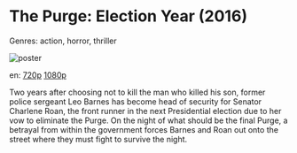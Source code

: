 # The Purge: Election Year (2016)

Genres: action, horror, thriller

![poster](http://image.tmdb.org/t/p/w500/bjOJFjUffRZQpNQ9g3yvc9F6LBM.jpg)

en:
  [720p](magnet:?xt=urn:btih:75AD61C0768450C7E7F8939D0482EB39A5777BCC&tr=udp://glotorrents.pw:6969/announce&tr=udp://tracker.opentrackr.org:1337/announce&tr=udp://torrent.gresille.org:80/announce&tr=udp://tracker.openbittorrent.com:80&tr=udp://tracker.coppersurfer.tk:6969&tr=udp://tracker.leechers-paradise.org:6969&tr=udp://p4p.arenabg.ch:1337&tr=udp://tracker.internetwarriors.net:1337)
  [1080p](magnet:?xt=urn:btih:899EAC60E91CE6D8047461881115AAD7DF150C7F&tr=udp://glotorrents.pw:6969/announce&tr=udp://tracker.opentrackr.org:1337/announce&tr=udp://torrent.gresille.org:80/announce&tr=udp://tracker.openbittorrent.com:80&tr=udp://tracker.coppersurfer.tk:6969&tr=udp://tracker.leechers-paradise.org:6969&tr=udp://p4p.arenabg.ch:1337&tr=udp://tracker.internetwarriors.net:1337)
  


Two years after choosing not to kill the man who killed his son, former police sergeant Leo Barnes has become head of security for Senator Charlene Roan, the front runner in the next Presidential election due to her vow to eliminate the Purge. On the night of what should be the final Purge, a betrayal from within the government forces Barnes and Roan out onto the street where they must fight to survive the night.